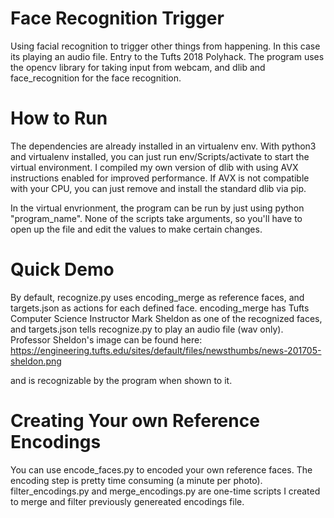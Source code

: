 # Face Recognition Trigger
Using facial recognition to trigger other things from happening. In this case its playing an audio file. Entry to the Tufts 2018 Polyhack.
The program uses the opencv library for taking input from webcam, and dlib and face_recognition for the face recognition.

# How to Run
The dependencies are already installed in an virtualenv env. With python3 and virtualenv installed, you can just run env/Scripts/activate to start the virtual environment. I compiled my own version of dlib with using AVX instructions enabled for improved performance. If AVX is not compatible with your CPU, you can just remove and install the standard dlib via pip.

In the virtual envrionment, the program can be run by just using python "program_name". None of the scripts take arguments, so you'll have to open up the file and edit the values to make certain changes. 

# Quick Demo
By default, recognize.py uses encoding_merge as reference faces, and targets.json as actions for each defined face. encoding_merge has Tufts Computer Science Instructor Mark Sheldon as one of the recognized faces, and targets.json tells recognize.py to play an audio file (wav only). Professor Sheldon's image can be found here: https://engineering.tufts.edu/sites/default/files/newsthumbs/news-201705-sheldon.png

and is recognizable by the program when shown to it.

# Creating Your own Reference Encodings
You can use encode_faces.py to encoded your own reference faces. The encoding step is pretty time consuming (a minute per photo). filter_encodings.py and merge_encodings.py are one-time scripts I created to merge and filter previously genereated encodings file. 

